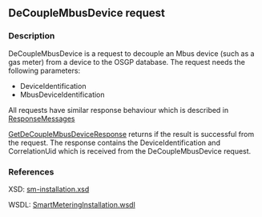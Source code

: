 ## DeCoupleMbusDevice request

### Description
DeCoupleMbusDevice is a request to decouple an Mbus device (such as a gas meter) from a device to the OSGP database. The request needs the following parameters:
- DeviceIdentification
- MbusDeviceIdentification

All requests have similar response behaviour which is described in [ResponseMessages](ResponseMessages.md)

[GetDeCoupleMbusDeviceResponse](GetDeCoupleMbusDeviceResponse.md) returns if the result is successful from the request. The response contains the DeviceIdentification and CorrelationUid which is received from the DeCoupleMbusDevice request.

### References

XSD: [sm-installation.xsd](https://github.com/OSGP/Shared/blob/development/osgp-ws-smartmetering/src/main/resources/schemas/sm-installation.xsd)

WSDL: [SmartMeteringInstallation.wsdl](https://github.com/OSGP/Shared/blob/development/osgp-ws-smartmetering/src/main/resources/SmartMeteringInstallation.wsdl)
